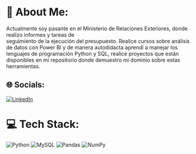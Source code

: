 # 💫 About Me:
Actualmente soy pasante en el Ministerio de Relaciones Exteriores, donde realizo informes y tareas de<br>seguimiento de la ejecución del presupuesto. Realice cursos sobre análisis de datos con Power Bi y de manera autodidacta aprendí a manejar los lenguajes de programación Python y SQL, realice proyectos que están disponibles en mi repositorio donde demuestro mi dominio sobre estas herramientas.<br>


## 🌐 Socials:
[![LinkedIn](https://img.shields.io/badge/LinkedIn-%230077B5.svg?logo=linkedin&logoColor=white)](https://linkedin.com/in/gonzalezariel022) 

# 💻 Tech Stack:
![Python](https://img.shields.io/badge/python-3670A0?style=for-the-badge&logo=python&logoColor=ffdd54) ![MySQL](https://img.shields.io/badge/mysql-%2300f.svg?style=for-the-badge&logo=mysql&logoColor=white) ![Pandas](https://img.shields.io/badge/pandas-%23150458.svg?style=for-the-badge&logo=pandas&logoColor=white) ![NumPy](https://img.shields.io/badge/numpy-%23013243.svg?style=for-the-badge&logo=numpy&logoColor=white)
